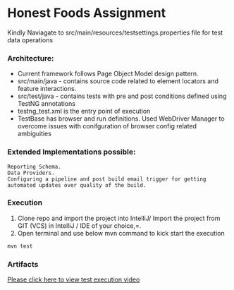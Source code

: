 # Honest Foods Assignment

Kindly Naviagate to src/main/resources/testsettings.properties file for test data operations

### Architecture:

- Current framework follows Page Object Model design pattern.
- src/main/java - contains source code related to element locators and feature interactions.
- src/test/java - contains tests with pre and post conditions defined using TestNG annotations
- testng_test.xml is the entry point of execution
- TestBase has browser and run definitions. Used WebDriver Manager to overcome issues with conifguration of browser config related ambiguities

### Extended Implementations possible:

    Reporting Schema.
    Data Providers.
    Configuring a pipeline and post build email trigger for getting automated updates over quality of the build.

### Execution

1. Clone repo and import the project into IntelliJ/ Import the project from GIT (VCS) in IntelliJ / IDE of your choice,=.
2. Open terminal and use below mvn command to kick start the execution

```sh
mvn test
```

### Artifacts

   [Please click here to view test execution video](https://drive.google.com/file/d/1sGMPN9aJ_tZYMMZtll_w68_sBh-elpsF/view?usp=sharing)